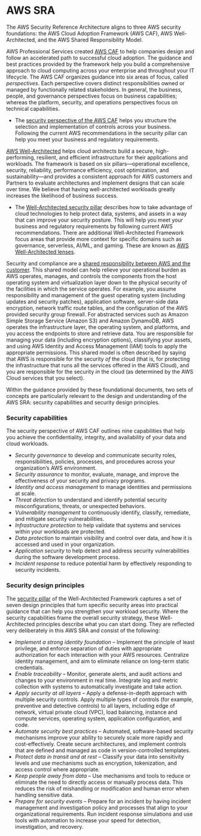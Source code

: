 # AWS SRA

The AWS Security Reference Architecture aligns to three AWS security foundations: the AWS Cloud Adoption Framework (AWS CAF), AWS Well-Architected, and the AWS Shared Responsibility Model.

AWS Professional Services created [AWS CAF](https://aws.amazon.com/professional-services/CAF/) to help companies design and follow an accelerated path to successful cloud adoption. The guidance and best practices provided by the framework help you build a comprehensive approach to cloud computing across your enterprise and throughout your IT lifecycle. The AWS CAF organizes guidance into six areas of focus, called _perspectives_. Each perspective covers distinct responsibilities owned or managed by functionally related stakeholders. In general, the business, people, and governance perspectives focus on business capabilities; whereas the platform, security, and operations perspectives focus on technical capabilities.

* The [security perspective of the AWS CAF](https://docs.aws.amazon.com/whitepapers/latest/overview-aws-cloud-adoption-framework/security-perspective.html) helps you structure the selection and implementation of controls across your business. Following the current AWS recommendations in the security pillar can help you meet your business and regulatory requirements.&#x20;

[AWS Well-Architected](http://aws.amazon.com/architecture/well-architected) helps cloud architects build a secure, high-performing, resilient, and efficient infrastructure for their applications and workloads. The framework is based on six pillars—operational excellence, security, reliability, performance efficiency, cost optimization, and sustainability—and provides a consistent approach for AWS customers and Partners to evaluate architectures and implement designs that can scale over time. We believe that having well-architected workloads greatly increases the likelihood of business success.

* The [Well-Architected security pillar](https://docs.aws.amazon.com/wellarchitected/latest/security-pillar/welcome.html) describes how to take advantage of cloud technologies to help protect data, systems, and assets in a way that can improve your security posture. This will help you meet your business and regulatory requirements by following current AWS recommendations. There are additional Well-Architected Framework focus areas that provide more context for specific domains such as governance, serverless, AI/ML, and gaming. These are known as [AWS Well-Architected lenses](https://aws.amazon.com/architecture/well-architected/#AWS\_Well-Architected\_Lenses).&#x20;

Security and compliance are a [shared responsibility between AWS and the customer](https://aws.amazon.com/compliance/shared-responsibility-model/). This shared model can help relieve your operational burden as AWS operates, manages, and controls the components from the host operating system and virtualization layer down to the physical security of the facilities in which the service operates. For example, you assume responsibility and management of the guest operating system (including updates and security patches), application software, server-side data encryption, network traffic route tables, and the configuration of the AWS provided security group firewall. For abstracted services such as Amazon Simple Storage Service (Amazon S3) and Amazon DynamoDB, AWS operates the infrastructure layer, the operating system, and platforms, and you access the endpoints to store and retrieve data. You are responsible for managing your data (including encryption options), classifying your assets, and using AWS Identity and Access Management (IAM) tools to apply the appropriate permissions. This shared model is often described by saying that AWS is responsible for the security _of_ the cloud (that is, for protecting the infrastructure that runs all the services offered in the AWS Cloud), and you are responsible for the security _in_ the cloud (as determined by the AWS Cloud services that you select).&#x20;

Within the guidance provided by these foundational documents, two sets of concepts are particularly relevant to the design and understanding of the AWS SRA: security capabilities and security design principles.

### Security capabilities <a href="#security-capabilities" id="security-capabilities"></a>

The security perspective of AWS CAF outlines nine capabilities that help you achieve the confidentiality, integrity, and availability of your data and cloud workloads.

* _Security governance_ to develop and communicate security roles, responsibilities, policies, processes, and procedures across your organization’s AWS environment.
* _Security assurance_ to monitor, evaluate, manage, and improve the effectiveness of your security and privacy programs.
* _Identity and access management_ to manage identities and permissions at scale.
* _Threat detection_ to understand and identify potential security misconfigurations, threats, or unexpected behaviors.
* _Vulnerability management_ to continuously identify, classify, remediate, and mitigate security vulnerabilities.
* _Infrastructure protection_ to help validate that systems and services within your workloads are protected.
* _Data protection_ to maintain visibility and control over data, and how it is accessed and used in your organization.
* _Application security_ to help detect and address security vulnerabilities during the software development process.
* _Incident response_ to reduce potential harm by effectively responding to security incidents.

### Security design principles <a href="#security-principles" id="security-principles"></a>

The [security pillar](https://docs.aws.amazon.com/wellarchitected/latest/framework/security.html) of the Well-Architected Framework captures a set of seven design principles that turn specific security areas into practical guidance that can help you strengthen your workload security. Where the security capabilities frame the overall security strategy, these Well-Architected principles describe what you can start doing. They are reflected very deliberately in this AWS SRA and consist of the following:

* _Implement a strong identity foundation_ – Implement the principle of least privilege, and enforce separation of duties with appropriate authorization for each interaction with your AWS resources. Centralize identity management, and aim to eliminate reliance on long-term static credentials.
* _Enable traceability_ – Monitor, generate alerts, and audit actions and changes to your environment in real time. Integrate log and metric collection with systems to automatically investigate and take action.
* _Apply security at all layers_ – Apply a defense-in-depth approach with multiple security controls. Apply multiple types of controls (for example, preventive and detective controls) to all layers, including edge of network, virtual private cloud (VPC), load balancing, instance and compute services, operating system, application configuration, and code.
* _Automate security best practices_ – Automated, software-based security mechanisms improve your ability to securely scale more rapidly and cost-effectively. Create secure architectures, and implement controls that are defined and managed as code in version-controlled templates.
* _Protect data in transit and at rest_ – Classify your data into sensitivity levels and use mechanisms such as encryption, tokenization, and access control where appropriate.
* _Keep people away from data_ – Use mechanisms and tools to reduce or eliminate the need to directly access or manually process data. This reduces the risk of mishandling or modification and human error when handling sensitive data.
* _Prepare for security events_ – Prepare for an incident by having incident management and investigation policy and processes that align to your organizational requirements. Run incident response simulations and use tools with automation to increase your speed for detection, investigation, and recovery.
